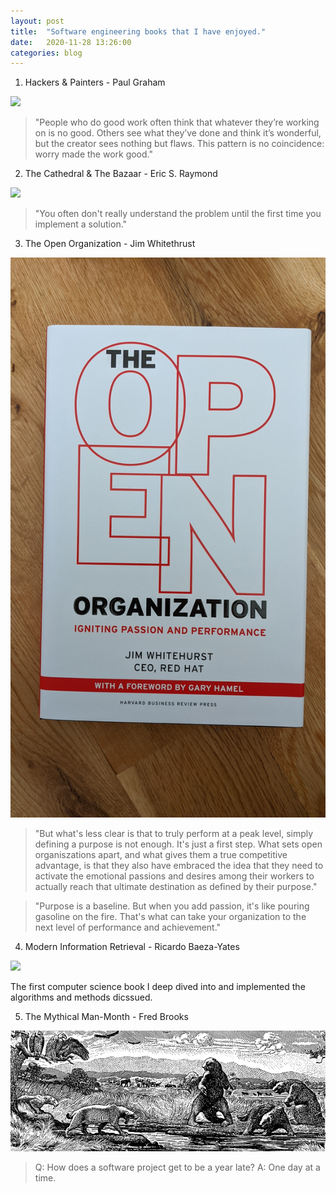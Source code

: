 ```yaml
---
layout: post
title:  "Software engineering books that I have enjoyed."
date:   2020-11-28 13:26:00
categories: blog
---
```


1. Hackers & Painters - Paul Graham

<div class="honeycombpic">
<img src="https://github.com/bawn92/bawn92.github.io/blob/master/assets/img/book-hackers-and-painters.jpg?raw=true"/>
</div>

> "People who do good work often think that whatever they’re working on is no good. Others see what they’ve done and think it’s wonderful, but the creator sees nothing but flaws. This pattern is no coincidence: worry made the work good."

2. The Cathedral & The Bazaar - Eric S. Raymond

<div class="honeycombpic">
<img src="https://github.com/bawn92/bawn92.github.io/blob/master/assets/img/book-cathedral.jpg?raw=true"/>
</div>

> "You often don't really understand the problem until the first time you implement a solution."

3. The Open Organization - Jim Whitethrust

<div class="honeycombpic">
<img src="https://github.com/bawn92/bawn92.github.io/blob/master/assets/img/book-open-org.jpg?raw=true"/>
</div>

> "But what's less clear is that to truly perform at a peak level, simply defining a purpose is not enough. It's just a first step. What sets open organiszations apart, and what gives them a true competitive advantage, is that they also have embraced the idea that they need to activate the emotional passions and desires among their workers to actually reach that ultimate destination as defined by their purpose."

> "Purpose is a baseline. But when you add passion, it's like pouring gasoline on the fire. That's what can take your organization to the next level of performance and achievement."

4. Modern Information Retrieval - Ricardo Baeza-Yates

<div class="honeycombpic">
<img src="https://github.com/bawn92/bawn92.github.io/blob/master/assets/img/book-modern-information.jpg?raw=true"/>
</div>

The first computer science book I deep dived into and implemented the algorithms and methods dicssued.

5. The Mythical Man-Month - Fred Brooks

<div class="honeycombpic">
<img src="https://github.com/bawn92/bawn92.github.io/blob/master/assets/img/book-mytical.png?raw=true"/>
</div>

> Q: How does a software project get to be a year late? A: One day at a time.